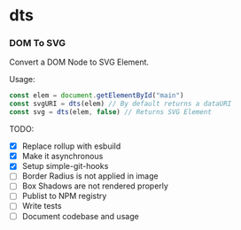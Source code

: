 # dts
### DOM To SVG

Convert a DOM Node to SVG Element.

Usage:

```js
const elem = document.getElementById("main")
const svgURI = dts(elem) // By default returns a dataURI
const svg = dts(elem, false) // Returns SVG Element
```


TODO:

- [x] Replace rollup with esbuild
- [x] Make it asynchronous
- [x] Setup simple-git-hooks
- [ ] Border Radius is not applied in image
- [ ] Box Shadows are not rendered properly
- [ ] Publist to NPM registry
- [ ] Write tests
- [ ] Document codebase and usage